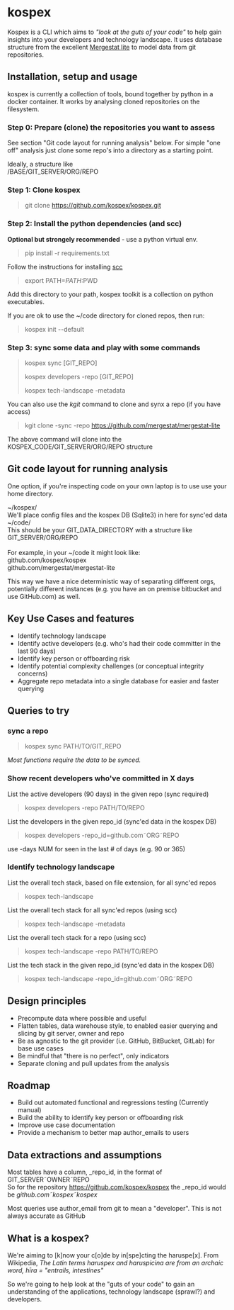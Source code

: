 # kospex

Kospex is a CLI which aims to _"look at the guts of your code"_ to help gain insights into your developers and technology landscape.
It uses database structure from the excellent [Mergestat lite](https://github.com/mergestat/mergestat-lite) to model data from git repositories. 

## Installation, setup and usage

kospex is currently a collection of tools, bound together by python in a docker container. 
It works by analysing cloned repositories on the filesystem. 

### Step 0: Prepare (clone) the repositories you want to assess

See section "Git code layout for running analysis" below. For simple "one off" analysis just clone some repo's into a directory as a starting point. 

Ideally, a structure like \
/BASE/GIT_SERVER/ORG/REPO

### Step 1: Clone kospex

> git clone https://github.com/kospex/kospex.git

### Step 2: Install the python dependencies (and scc)

**Optional but strongely recommended** - use a python virtual env. 

> pip install -r requirements.txt

Follow the instructions for installing [scc](https://github.com/boyter/scc)

> export PATH=$PATH:$PWD

Add this directory to your path, kospex toolkit is a collection on python executables.

If you are ok to use the ~/code directory for cloned repos, then run: 
> kospex init --default

### Step 3: sync some data and play with some commands

> kospex sync [GIT_REPO]
>
> kospex developers -repo [GIT_REPO]
>
> kospex tech-landscape -metadata

You can also use the _kgit_ command to clone and synx a repo (if you have access)

> kgit clone -sync -repo https://github.com/mergestat/mergestat-lite

The above command will clone into the KOSPEX_CODE/GIT_SERVER/ORG/REPO structure

## Git code layout for running analysis

One option, if you're inspecting code on your own laptop is to use use your home directory. 

~/kospex/ \
We'll place config files and the kospex DB (Sqlite3) in here for sync'ed data \
~/code/ \
This should be your GIT_DATA_DIRECTORY with a structure like \
GIT_SERVER/ORG/REPO \
 \
For example, in your ~/code it might look like: \
github.com/kospex/kospex \
github.com/mergestat/mergestat-lite

This way we have a nice deterministic way of separating different orgs, potentially different instances (e.g. you have an on premise bitbucket and use GitHub.com) as well. 

## Key Use Cases and features

 - Identify technology landscape
 - Identify active developers (e.g. who's had their code committer in the last 90 days)
 - Identify key person or offboarding risk
 - Identify potential complexity challenges (or conceptual integrity concerns)
 - Aggregate repo metadata into a single database for easier and faster querying

## Queries to try

### sync a repo

> kospex sync PATH/TO/GIT_REPO

_Most functions require the data to be synced._ 

### Show recent developers who've committed in X days

List the active developers (90 days) in the given repo (sync required)
> kospex developers -repo PATH/TO/REPO

List the developers in the given repo_id (sync'ed data in the kospex DB)
> kospex developers -repo_id=github.com&tilde;ORG&tilde;REPO

use -days NUM for seen in the last # of days (e.g. 90 or 365)

### Identify technology landscape

List the overall tech stack, based on file extension, for all sync'ed repos
> kospex tech-landscape

List the overall tech stack for all sync'ed repos (using scc)
> kospex tech-landscape -metadata

List the overall tech stack for a repo (using scc)
> kospex tech-landscape -repo PATH/TO/REPO

List the tech stack in the given repo_id (sync'ed data in the kospex DB)
> kospex tech-landscape -repo_id=github.com&tilde;ORG&tilde;REPO

## Design principles

- Precompute data where possible and useful
- Flatten tables, data warehouse style, to enabled easier querying and slicing by git server, owner and repo
- Be as agnostic to the git provider (i.e. GitHub, BitBucket, GitLab) for base use cases
- Be mindful that "there is no perfect", only indicators
- Separate cloning and pull updates from the analysis

## Roadmap

- Build out automated functional and regressions testing (Currently manual)
- Build the ability to identify key person or offboarding risk
- Improve use case documentation 
- Provide a mechanism to better map author_emails to users

## Data extractions and assumptions

Most tables have a column, _repo_id, in the format of GIT_SERVER&tilde;OWNER&tilde;REPO  
So for the repository https://github.com/kospex/kospex the _repo_id would be _github.com&tilde;kospex&tilde;kospex_

Most queries use author_email from git to mean a "developer". This is not always accurate as GitHub 

## What is a kospex?

We're aiming to [k]now your c[o]de by in[spe]cting the haruspe[x].
From Wikipedia, _The Latin terms haruspex and haruspicina are from an archaic word, hīra = "entrails, intestines"_

So we're going to help look at the "guts of your code" to gain an understanding of the applications, technology landscape (sprawl?) and developers.


